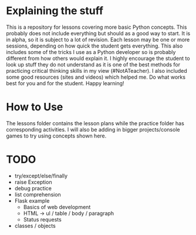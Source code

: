 # Explaining the stuff
This is a repository for lessons covering more basic Python concepts. This probably does not include everything but should as a good way to start. It is in alpha, so it is subject to a lot of revision. Each lesson may be one or more sessions, depending on how quick the student gets everything. This also includes some of the tricks I use as a Python developer so is probably different from how others would explain it. I highly encourage the student to look up stuff they do not understand as it is one of the best methods for practicing critical thinking skills in my view (#NotATeacher). I also included some good resources (sites and videos) which helped me. Do what works best for you and for the student. Happy learning!

# How to Use
The lessons folder contains the lesson plans while the practice folder has corresponding activities. I will also be adding in bigger projects/console games to try using concepts shown here.

# TODO
* try/except/else/finally
* raise Exception
* debug practice
* list comprehension
* Flask example
  * Basics of web development
  * HTML -> ul / table / body / paragraph
  * Status requests
* classes / objects
